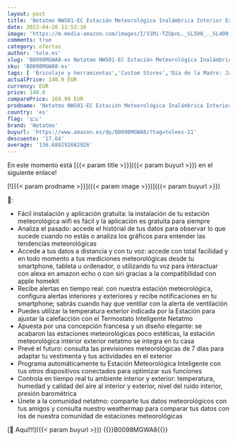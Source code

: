 ```yaml
---
layout: post
title: 'Netatmo NWS01-EC Estación Meteorológica Inalámbrica Interior Exterior Con Wifi  Compatible con Amazon Alexa y Apple HomeKit  Color Plateado  105x45x45 cm'
date: 2023-04-26 11:53:16
image: 'https://m.media-amazon.com/images/I/31Mi-TZUpnL._SL500_._SL400_.jpg'
comments: true
category: ofertas
author: 'tole.es'
slug: 'B0098MGWA8-es Netatmo NWS01-EC Estación Meteorológica Inalámbrica...'
sku: 'B0098MGWA8-es'
tags: [ 'Bricolaje y herramientas','Custom Stores','Día de la Madre: Jardinería','Día de la madre: Bricolaje y jardín','Electrónica','Estaciones meteorológicas para exterior','Guía de regalos de Electrónica','Hogar conectado','Jardín','Netatmo','Netatmo - Oferta del día','Netatmo: Hasta 25% de descuento en productos connectados','Reembolso Netatmo','Regalos de Electrónica para exigentes','Self Service','Special Features Stores','Termómetros e instrumentos meteorológicos','apple','netatmo','partition_000','partition_064','🇪🇸', ]
actualPrice: 140.0 EUR
currency: EUR
price: 140.0
comparePrice: 169.99 EUR
prodname: 'Netatmo NWS01-EC Estación Meteorológica Inalámbrica Interior Exterior Con Wifi  Compatible con Amazon Alexa y Apple HomeKit  Color Plateado  105x45x45 cm'
country: 'es'
flag: '🇪🇸'
brand: 'Netatmo'
buyurl: 'https://www.amazon.es/dp/B0098MGWA8/?tag=tolees-21'
descuento: '17.64'
average: '136.688292682926'
---
```


En este momento está [{{< param title >}}]({{< param buyurl >}}) en el siguiente enlace!

[![{{< param prodname >}}]({{< param image >}})]({{< param buyurl >}})

🔎:

- Fácil instalación y aplicación gratuita: la instalación de tu estación meteorológica wifi es fácil y la aplicación es gratuita para siempre
- Analiza el pasado: accede el histórial de tus datos para observar lo que sucede cuando no estás o analiza los gráficos para entender las tendencias meteorológicas
- Accede a tus datos a distancia y con tu voz: accede con total facilidad y en todo momento a tus mediciones meteorológicas desde tu smartphone, tableta u ordenador, o utilizando tu voz para interactuar con alexa en amazon echo o con siri gracias a la compatibilidad con apple homekit
- Recibe alertas en tiempo real: con nuestra estación meteorológica, configura alertas interiores y exteriores y recibe notificaciones en tu smartphone; sabrás cuando hay que ventilar con la alerta de ventilación
- Puedes utilizar la temperatura exterior indicada por la Estación para ajustar la calefacción con el Termostato Inteligente Netatmo
- Apuesta por una concepción francesa y un diseño elegante: se acabaron las estaciones meteorológicas poco estéticas, la estación meteorológica interior exterior netatmo se integra en tu casa
- Prevé el futuro: consulta las previsiones meteorológicas de 7 días para adaptar tu vestimenta y tus actividades en el exterior
- Programa automáticamente tu Estación Meteorológica Inteligente con tus otros dispositivos conectados para optimizar sus funciones
- Controla en tiempo real tu ambiente interior y exterior: temperatura, humedad y calidad del aire al interior y exterior, nivel del ruido interior, presión barométrica
- Únete a la comunidad netatmo: comparte tus datos meteorológicos con tus amigos y consulta nuestro weathermap para comparar tus datos con los de nuestra comunidad de estaciones meteorológicas

[🛒 Aquí!!!]({{< param buyurl >}})
{{<world>}}B0098MGWA8{{</world>}}
